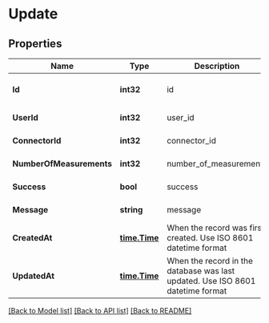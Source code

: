 # Update

## Properties
Name | Type | Description | Notes
------------ | ------------- | ------------- | -------------
**Id** | **int32** | id | [optional] [default to null]
**UserId** | **int32** | user_id | [default to null]
**ConnectorId** | **int32** | connector_id | [default to null]
**NumberOfMeasurements** | **int32** | number_of_measurements | [default to null]
**Success** | **bool** | success | [default to null]
**Message** | **string** | message | [default to null]
**CreatedAt** | [**time.Time**](time.Time.md) | When the record was first created. Use ISO 8601 datetime format | [optional] [default to null]
**UpdatedAt** | [**time.Time**](time.Time.md) | When the record in the database was last updated. Use ISO 8601 datetime format | [optional] [default to null]

[[Back to Model list]](../README.md#documentation-for-models) [[Back to API list]](../README.md#documentation-for-api-endpoints) [[Back to README]](../README.md)


